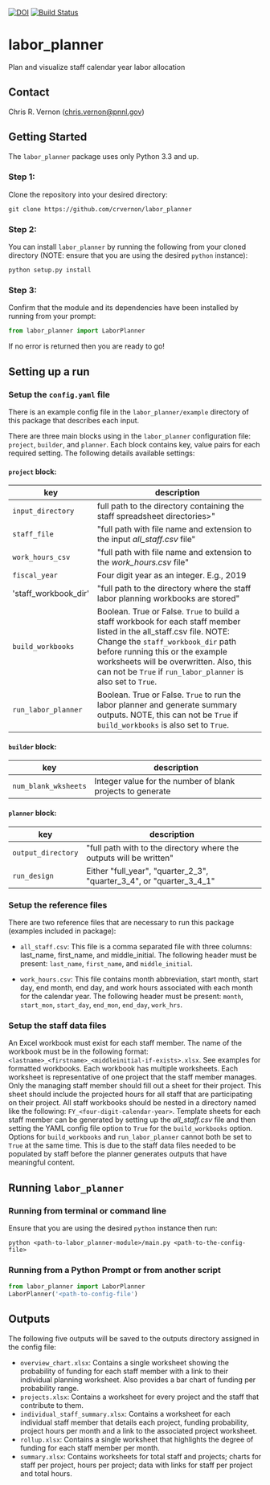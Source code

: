 [![DOI](https://zenodo.org/badge/192757129.svg)](https://zenodo.org/badge/latestdoi/192757129)
[![Build Status](https://travis-ci.org/crvernon/labor_planner.svg?branch=master)](https://travis-ci.org/crvernon/labor_planner)

# labor_planner
Plan and visualize staff calendar year labor allocation

## Contact
Chris R. Vernon (chris.vernon@pnnl.gov)

## Getting Started
The `labor_planner` package uses only Python 3.3 and up.

### Step 1:
Clone the repository into your desired directory:

`git clone https://github.com/crvernon/labor_planner`

### Step 2:
You can install `labor_planner` by running the following from your cloned directory (NOTE: ensure that you are using the desired `python` instance):

`python setup.py install`

### Step 3:
Confirm that the module and its dependencies have been installed by running from your prompt:

```python
from labor_planner import LaborPlanner
```

If no error is returned then you are ready to go!

## Setting up a run

### Setup the `config.yaml` file
There is an example config file in the `labor_planner/example` directory of this package that describes each input.

There are three main blocks using in the `labor_planner` configuration file:  `project`, `builder`, and `planner`.  Each block contains key, value pairs for each required setting.  The following details available settings:

#### `project` block:

| key | description |
| -- | -- |
| `input_directory` | full path to the directory containing the staff spreadsheet directories>" |
| `staff_file` | "full path with file name and extension to the input _all_staff.csv_ file" |
| `work_hours_csv` | "full path with file name and extension to the _work_hours.csv_ file" |
| `fiscal_year` | Four digit year as an integer. E.g., 2019 |
| 'staff_workbook_dir' | "full path to the directory where the staff labor planning workbooks are stored" |
| `build_workbooks` | Boolean.  True or False.  `True` to build a staff workbook for each staff member listed in the all_staff.csv file.  NOTE:  Change the `staff_workbook_dir` path before running this or the example worksheets will be overwritten. Also, this can not be `True` if `run_labor_planner` is also set to `True`. |
| `run_labor_planner` | Boolean.  True or False.  `True` to run the labor planner and generate summary outputs.  NOTE, this can not be `True` if `build_workbooks` is also set to `True`. |

#### `builder` block:

| key | description |
| -- | -- |
| `num_blank_wksheets` | Integer value for the number of blank projects to generate |

#### `planner` block:

| key | description |
| -- | -- |
| `output_directory` | "full path with to the directory where the outputs will be written" |
| `run_design` | Either "full_year", "quarter_2_3", "quarter_3_4", or "quarter_3_4_1" |

### Setup the reference files
There are two reference files that are necessary to run this package (examples included in package):

- `all_staff.csv`:  This file is a comma separated file with three columns:  last_name, first_name, and middle_initial.  The following header must be present:  `last_name`, `first_name`, and `middle_initial`.

- `work_hours.csv`:  This file contains month abbreviation, start month, start day, end month, end day, and work hours associated with each month for the calendar year.  The following header must be present:  `month`, `start_mon`, `start_day`, `end_mon`, `end_day`, `work_hrs`.

### Setup the staff data files
An Excel workbook must exist for each staff member.  The name of the workbook must be in the following format: `<lastname>_<firstname>_<middleinitial-if-exists>.xlsx`.  See examples for formatted workbooks.  Each workbook has multiple worksheets.  Each worksheet is representative of one project that the staff member manages.  Only the managing staff member should fill out a sheet for their project.  This sheet should include the projected hours for all staff that are participating on their project.  All staff workbooks should be nested in a directory named like the following: `FY_<four-digit-calendar-year>`.  Template sheets for each staff member can be generated by setting up the _all_staff.csv_ file and then setting the YAML config file option to `True` for the `build_workbooks` option.  Options for `build_workbooks` and `run_labor_planner` cannot both be set to `True` at the same time.  This is due to the staff data files needed to be populated by staff before the planner generates outputs that have meaningful content.

## Running `labor_planner`

### Running from terminal or command line
Ensure that you are using the desired `python` instance then run:

`python <path-to-labor_planner-module>/main.py <path-to-the-config-file>`

### Running from a Python Prompt or from another script

```python
from labor_planner import LaborPlanner
LaborPlanner('<path-to-config-file')
```

## Outputs
The following five outputs will be saved to the outputs directory assigned in the config file:
- `overview_chart.xlsx`:  Contains a single worksheet showing the probability of funding for each staff member with a link to their individual planning worksheet. Also provides a bar chart of funding per probability range.
- `projects.xlsx`:  Contains a worksheet for every project and the staff that contribute to them.
- `individual_staff_summary.xlsx`:  Contains a worksheet for each individual staff member that details each project, funding probability, project hours per month and a link to the associated project worksheet.
- `rollup.xlsx`:  Contains a single worksheet that highlights the degree of funding for each staff member per month.
- `summary.xlsx`:  Contains worksheets for total staff and projects; charts for staff per project, hours per project; data with links for staff per project and total hours.
